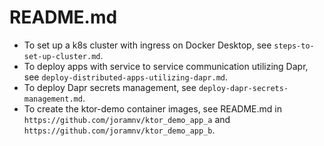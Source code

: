 # README.md

- To set up a k8s cluster with ingress on Docker Desktop, see `steps-to-set-up-cluster.md`.
- To deploy apps with service to service communication utilizing Dapr, see `deploy-distributed-apps-utilizing-dapr.md`.
- To deploy Dapr secrets management, see `deploy-dapr-secrets-management.md`.
- To create the ktor-demo container images, see README.md in `https://github.com/joramnv/ktor_demo_app_a` and `https://github.com/joramnv/ktor_demo_app_b`.
